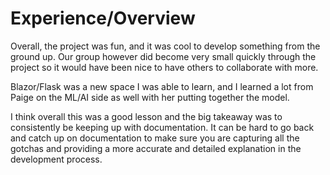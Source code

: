 # Experience/Overview

Overall, the project was fun, and it was cool to develop something from the ground up. Our group however did become very small quickly through the project so it would have been nice to have others to collaborate with more.

Blazor/Flask was a new space I was able to learn, and I learned a lot from Paige on the ML/AI side as well with her putting together the model.

I think overall this was a good lesson and the big takeaway was to consistently be keeping up with documentation. It can be hard to go back and catch up on documentation to make sure you are capturing all the gotchas and providing a more accurate and detailed explanation in the development process.

